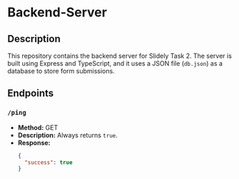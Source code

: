 # Backend-Server
## Description

This repository contains the backend server for Slidely Task 2. The server is built using Express and TypeScript, and it uses a JSON file (`db.json`) as a database to store form submissions.

## Endpoints

### `/ping`
- **Method:** GET
- **Description:** Always returns `true`.
- **Response:**
  ```json
  {
    "success": true
  }
